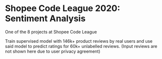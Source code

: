 # Shopee Code League 2020: Sentiment Analysis
One of the 8 projects at Shopee Code League

Train supervised model with 146k+ product reviews by real users and use said model to predict ratings for 60k+ unlabelled reviews.
(Input reviews are not shown here due to user privacy agreement)
